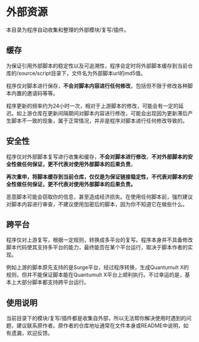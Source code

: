 # 外部资源

本目录为程序自动收集和整理的外部模块/复写/插件。

## 缓存

为保证引用外部脚本的稳定性以及可追溯性，程序会定时将外部脚本缓存到当前仓库的/source/script目录下，文件名为外部脚本url的md5值。

程序仅对脚本进行保存，**不会对脚本内容进行任何修改**，包括但不限于修改各种脚本内置的邀请码等等。

程序更新的频率约为24小时一次，相对于上游脚本的修改，可能会有一定的延迟。如上游仓库在更新间隔期间对脚本内容进行修改，可能会出现因为更新滞后产生脚本不一致的现象，属于正常情况，并非是程序对脚本进行任何修改导致的。

## 安全性

程序仅对外部脚本复写进行收集和缓存，**不会对脚本进行修改**，**不对外部脚本的安全性做任何保证，更不代表对使用外部脚本的后果负责**。

**再次重申，将脚本缓存到当前仓库，仅仅是为保证链接稳定性，不代表对脚本的安全性做任何保证，更不代表对使用外部脚本的后果负责。**

恶意脚本可能会窃取你的信息，甚至造成经济损失。在使用任何脚本前，强烈建议对脚本内容进行审查，不建议使用加密后的脚本，因为你不知道它在做些什么。

## 跨平台

程序仅对上游复写，根据一定规则，转换成多平台的复写。程序本身并不具备修改脚本代码使其支持多平台的能力，最终能否在某个平台运行，取决于脚本作者的实现。

例如上游的脚本原先支持的是Surge平台，经过程序转换，生成Quantumult X的规则，但并不能保证脚本能在Quantumult X平台上顺利执行。不过幸运的是，基本上大部分脚本都支持跨平台运行。

## 使用说明

当前目录下的模块/复写/插件都是收集自外部，所以无法帮你解决使用时遇到的问题，建议联系原作者。原作者的仓库地址通常在文件本身或README中说明，如有遗漏，欢迎反馈。

